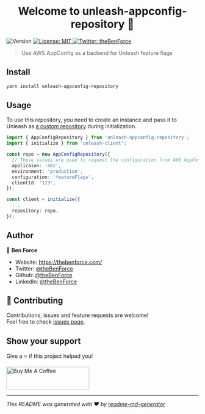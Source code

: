 <h1 align="center">Welcome to unleash-appconfig-repository 👋</h1>
<p>
  <img alt="Version" src="https://img.shields.io/npm/v/unleash-appconfig-repository" />
  <a href="#" target="_blank">
    <img alt="License: MIT" src="https://img.shields.io/badge/License-MIT-yellow.svg" />
  </a>
  <a href="https://twitter.com/theBenForce" target="_blank">
    <img alt="Twitter: theBenForce" src="https://img.shields.io/twitter/follow/theBenForce.svg?style=social" />
  </a>
</p>

> Use AWS AppConfig as a backend for Unleash feature flags

## Install

```sh
yarn install unleash-appconfig-repository
```

## Usage

To use this repository, you need to create an instance and pass it to Unleash
as [a custom repository](https://github.com/Unleash/unleash-client-node#custom-repository) during initialization.

```typescript
import { AppConfigRepository } from 'unleash-appconfig-repository';
import { initialize } from 'unleash-client';

const repo = new AppConfigRepository({
  // These values are used to request the configuration from AWS AppConfig
  applicaion: 'abc',
  environment: 'production',
  configuration: 'featureFlags',
  clientId: '123',
});

const client = initialize({
  ...
  repository: repo,
});
```

## Author

👤 **Ben Force**

* Website: https://thebenforce.com/
* Twitter: [@theBenForce](https://twitter.com/theBenForce)
* Github: [@theBenForce](https://github.com/theBenForce)
* LinkedIn: [@theBenForce](https://linkedin.com/in/theBenForce)

## 🤝 Contributing

Contributions, issues and feature requests are welcome!<br />Feel free to check [issues page](https://github.com/theBenForce/Unleash-AppConfig-Repository/issues). 

## Show your support

Give a ⭐️ if this project helped you!

<a href="https://www.buymeacoffee.com/theBenForce" target="_blank"><img src="https://cdn.buymeacoffee.com/buttons/v2/default-green.png" alt="Buy Me A Coffee" style="height: 60px !important;width: 217px !important;" ></a>

***
_This README was generated with ❤️ by [readme-md-generator](https://github.com/kefranabg/readme-md-generator)_
